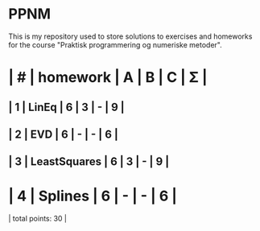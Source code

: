 # PPNM
This is my repository used to store solutions to exercises and homeworks for the course "Praktisk programmering og numeriske metoder".

| #  | homework      | A | B | C | Σ   |
 ======================================
| 1  | LinEq         | 6 | 3 | - | 9  |
---------------------------------------
| 2  | EVD           | 6 | - | - |  6  |
---------------------------------------
| 3  | LeastSquares  | 6 | 3 | - |  9  |
---------------------------------------
| 4  | Splines       | 6 | - | - |  6  |
 ======================================
|                    total points:  30 |
